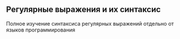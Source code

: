 ## Регулярные выражения и их синтаксис

Полное изучение синтаксиса регулярных выражений отдельно от языков программирования
